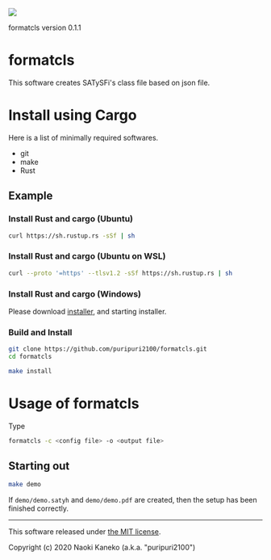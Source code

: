 ![](https://github.com/puripuri2100/formatcls/workflows/Rust/badge.svg)

formatcls version 0.1.1

# formatcls

This software creates SATySFi's class file based on json file.


# Install using Cargo

Here is a list of minimally required softwares.

* git
* make
* Rust


## Example

### Install Rust and cargo (Ubuntu)

```sh
curl https://sh.rustup.rs -sSf | sh
```

### Install Rust and cargo (Ubuntu on WSL)

```sh
curl --proto '=https' --tlsv1.2 -sSf https://sh.rustup.rs | sh
```

### Install Rust and cargo (Windows)

Please download [installer](https://www.rust-lang.org/tools/install), and starting installer.

### Build and Install

```sh
git clone https://github.com/puripuri2100/formatcls.git
cd formatcls

make install
```


# Usage of formatcls

Type

```sh
formatcls -c <config file> -o <output file>
```

## Starting out

```sh
make demo
```

If `demo/demo.satyh` and `demo/demo.pdf` are created, then the setup has been finished correctly.

---

This software released under [the MIT license](https://github.com/puripuri2100/formatcls/blob/master/LICENSE).

Copyright (c) 2020 Naoki Kaneko (a.k.a. "puripuri2100")